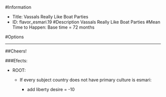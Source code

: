#Information
 - Title: Vassals Really Like Boat Parties
 - ID: flavor_esmari.19
#Description
Vassals Really Like Boat Parties
#Mean Time to Happen:
Base time = 72 months

#Options

___
##Cheers!

###Efects:<ul><li>ROOT:</li><ul><li>If every subject country does not have primary culture is esmari:</li><ul><li>add liberty desire = -10</li></ul></ul></ul>

